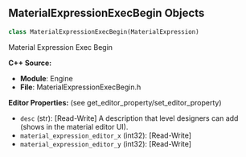 ## MaterialExpressionExecBegin Objects

```python
class MaterialExpressionExecBegin(MaterialExpression)
```

Material Expression Exec Begin

**C++ Source:**

- **Module**: Engine
- **File**: MaterialExpressionExecBegin.h

**Editor Properties:** (see get_editor_property/set_editor_property)

- ``desc`` (str):  [Read-Write] A description that level designers can add (shows in the material editor UI).
- ``material_expression_editor_x`` (int32):  [Read-Write]
- ``material_expression_editor_y`` (int32):  [Read-Write]

<a id="unreal.MaterialExpressionExecEnd"></a>
